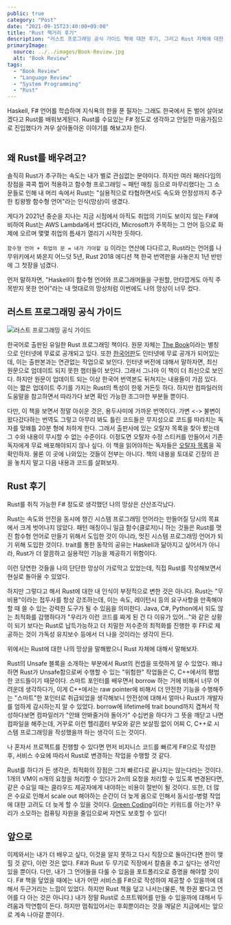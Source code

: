 ```yaml
---
public: true
category: "Post"
date: "2021-09-15T23:40:00+09:00"
title: "Rust 책거리 후기"
description: "러스트 프로그래밍 공식 가이드 책에 대한 후기, 그리고 Rust 자체에 대한 후기"
primaryImage:
  source: ../../images/Book-Review.jpg
  alt: "Book Review"
tags:
  - "Book Review"
  - "Language Review"
  - "System Programming"
  - "Rust"
---
```


Haskell, F# 언어를 학습하며 지식욕의 한을 푼 필자는 그래도 한국에서 돈 벌어 살아보겠다고 Rust를 배워보게된다. Rust를 수요있는 F# 정도로 생각하고 안일한 마음가짐으로 진입했다가 겨우 살아돌아온 이야기를 해보고자 한다.

```toc

```

## 왜 Rust를 배우려고?

솔직히 Rust가 추구하는 속도는 내가 별로 관심없는 분야이다. 하지만 여러 패러다임의 장점을 콕콕 찝어 적용하고 함수형 프로그래밍 ~ 패턴 매칭 등으로 마무리했다는 그 소문들로 인해 내 머리 속에서 Rust는 "실용적으로 타협하면서도 속도와 안정성까지 추구한 킹왕짱 함수형 언어"라는 인식(망상)이 생겼다.

게다가 2021년 중순을 지나는 지금 시점에서 아직도 취업의 기미도 보이지 않는 F#에 비하여 Rust는 AWS Lambda에서 썼다더라, Microsoft가 주목하는 그 언어 등으로 화제에 오르며 몇몇 취업의 틈새가 열리기 시작한 듯하다.

`함수형 언어 + 취업의 문 = 내가 가야할 길` 이라는 연산에 다다르고, Rust라는 언어를 나무위키에서 봐온지 어느덧 5년, Rust 2018 에디션 책 한국 번역판을 사놓은지 1년 반만에 그 첫장을 넘겼다.

먼저 말하자면, "Haskell이 함수형 언어와 프로그래머들을 구원할, 안타깝게도 아직 주목받지 못한 언어"라는 내 멋대로의 망상처럼 이번에도 나의 망상이 너무 컸다.

## 러스트 프로그래밍 공식 가이드

![러스트 프로그래밍 공식 가이드](http://image.kyobobook.co.kr/images/book/xlarge/729/x9791188621729.jpg)

한국어로 출판된 유일한 Rust 프로그래밍 책이다. 원문 자체는 [The Book](https://doc.rust-lang.org/book/title-page.html)이라는 별칭으로 인터넷에 무료로 공개되고 있다. 또한 [한국어판](https://rinthel.github.io/rust-lang-book-ko/foreword.html)도 인터넷에 무료 공개가 되어있는데, 이는 출판본과는 연관없는 작업으로 보인다. 인터넷 버전에 대해서 말하자면, 최신 원문으로 업데이트 되지 못한 챕터들이 보인다. 그래서 그나마 이 책이 더 최신으로 보인다. 하지만 원문이 업데이트 되는 이상 한국어 번역본도 뒤쳐지는 내용들이 가끔 있다. 이는 짧은 업데이트 주기를 가지는 Rust의 특성이 한몫 거든듯 하다. 하지만 컴파일러의 도움말을 참고하면서 따라가다 보면 확인 가능한 조그마한 부분들 뿐이다.

다만, 이 책을 보면서 정말 아쉬운 것은, 용두사미에 가까운 번역이다. 가변 <-> 불변이 왔다갔다하는 번역도 그렇고 아무리 봐도 틀린 코드들은 무지성으로 코드를 따라치는 독자를 맞왜틀 20분 형에 처하게 한다. 그래서 출판사에 있는 오탈자 목록을 찾아 봤는데 그 수와 내용이 무시할 수 없는 수준이다. 이정도면 오탈자 수정 스티커를 만들어서 기존 독자에게 무료 배포해야되지 않나 싶다. 이 책을 읽어야하는 독자들은 [오탈자 목록](https://jpub.tistory.com/1020)을 꼭 확인하자. 물론 이 곳에 나와있는 것들이 전부는 아니다. 책의 내용을 토대로 긴장의 끈을 놓치지 말고 다음 내용과 코드를 살펴보자.

## Rust 후기

Rust를 취직 가능한 F# 정도로 생각했던 나의 망상은 산산조각났다. 

Rust는 속도와 안전을 동시에 챙긴 시스템 프로그래밍 언어라는 만들어질 당시의 목표에서 크게 벗어나지 않았다. 패턴 매칭이니 일급 함수(클로저)니 하는 것들은 Rust를 멋진 함수형 언어로 만들기 위해서 도입한 것이 아니라, 멋진 시스템 프로그래밍 언어가 되기 위해 도입한 것이다. trait를 통한 동작의 공유는 Haskell과 닮아지고 싶어서가 아니라, Rust가 더 깔끔하고 실용적인 기능을 제공하기 위함이다. 

이런 당연한 것들을 나의 단단한 망상이 가로막고 있었는데, 직접 Rust를 작성해보면서 현실로 돌아올 수 있었다. 

하지만 그렇다고 해서 Rust에 대한 내 인식이 부정적으로 변한 것은 아니다. Rust는 "무비용"이라는 접두사를 항상 강조하는데, 이는 속도, 레이턴시 등의 요구사항을 만족해야할 때 쓸 수 있는 강력한 도구가 될 수 있음을 의미한다. Java, C#, Python에서 되도 않는 최적화를 감행하다가 "우리가 이런 코드를 짜게 된 건 다 이유가 있어..."와 같은 상황이 되기 보다는 Rust로 납득가능하고 더 치밀한 저수준의 최적화를 진행한 후 FFI로 제공하는 것이 가독성 유지보수 등에서 더 나을 것이라는 생각이 든다.

위에서는 Rust에 대한 나의 망상을 말해봤으니 Rust 자체에 대해서 말해보자.

Rust의 Unsafe 블록을 소개하는 부분에서 Rust의 컨셉을 또렷하게 알 수 있었다. 왜냐하면 Rust가 Unsafe함으로써 수행할 수 있는 "위험한" 작업들은 C, C++에서의 평범한 코드들이기 때문이다. 스마트 포인터를 배우면서 borrow 하는 거에 비해서 너무 어려운데 생각하다가, 이게 C++에서는 raw pointer에 비해서 더 안전한 기능을 수행해주는 "스마트"한 포인터로 취급되었을 생각해보니 안전성에 대해서 얼마나 Rust가 개발자를 엄하게 감시하는지 알 수 있었다. borrow에 lifetime에 trait bound까지 겹쳐서 작성하다보면 컴파일러가 "안돼 안봐줄거야 돌아가" 수십번을 하다가 그 뜻을 깨닫고 나면 컴파일을 해주는데, 거꾸로 이런 헬리콥터 부모와 같은 보살핌 없이 어찌 C, C++로 시스템 프로그래밍을 작성했을까 하는 생각이 드는 것이다.

나 혼자서 프로젝트를 진행할 수 있다면 먼저 비지니스 코드를 빠르게 F#으로 작성한 후, 서비스 수요에 따라서 Rust로 변경하는 작업을 수행할 것 같다. 

Rust를 하다가 든 생각은, 최적화의 장점은 그저 빠르다로 끝나지는 않는다라는 것이다. 1개의 VM이 n개의 요청을 처리할 수 있다가 2n의 요청을 처리할 수 있도록 변경된다면, 같은 수요일 때는 클라우드 제공자에게 내야하는 비용이 절반이 될 것이다. 또한, 더 많은 수요로 인해서 scale out 해야하는 순간이 더 늦게 옴으로 인해서 동시성-병렬 작업에 대한 고려도 더 늦게 할 수 있을 것이다. [Green Coding](https://whossavingtheplanet.com/read/innovation/green-coding-sustainability-in-software/2020-10-04)이라는 키워드를 아는가? 우리가 소모하는 컴퓨팅 자원을 줄임으로써 자연도 보호할 수 있다!

## 앞으로

이제와서는 내가 더 배우고 싶다, 이것을 알지 못하고 다시 직장으로 돌아간다면 한이 맺힐 것 같다, 이런 것은 없다. F#과 Rust 두 무기로 직장에서 칼춤을 추고 싶다는 생각만 있을 뿐이다. 다만, 내가 그 언어들을 다룰 수 있음을 포트폴리오로 증명을 해야할 것이다. F# 책을 덮었을 때에는 내가 어떤 서비스를 F#으로 작성하여 제공할 수 있을까에 대해서 두근거리는 느낌이 있었다. 하지만 Rust 책을 덮고 나서는(물론, 책 한권 봤다고 언어를 다 아는 것은 아니다.) 내가 정말 Rust로 소프트웨어를 만들 수 있을까에 대해서 두려움과 막연함이 든다. 하지만 멈춰있어서는 후회뿐이라는 것을 깨달은 지금에서는 앞으로 계속 나아갈 뿐이다.